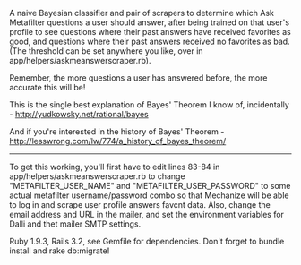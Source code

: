 A naive Bayesian classifier and pair of scrapers to determine which Ask Metafilter questions a user should answer,
after being trained on that user's profile to see questions where their past answers have received favorites as good, and questions where their past answers received no favorites as bad. (The threshold can be set anywhere you like, over in app/helpers/askmeanswerscraper.rb).

Remember, the more questions a user has answered before, the more accurate this will be!

This is the single best explanation of Bayes' Theorem I know of, incidentally - http://yudkowsky.net/rational/bayes

And if you're interested in the history of Bayes' Theorem - http://lesswrong.com/lw/774/a_history_of_bayes_theorem/

***

To get this working, you'll first have to edit lines 83-84 in app/helpers/askmeanswerscraper.rb to change "METAFILTER_USER_NAME" and "METAFILTER_USER_PASSWORD" to some actual metafilter username/password combo so that Mechanize will be able to log in and scrape user profile answers favcnt data. Also, change the email address and URL in the mailer, and set the environment variables for Dalli and thet mailer SMTP settings.

Ruby 1.9.3, Rails 3.2, see Gemfile for dependencies. Don't forget to bundle install and rake db:migrate!